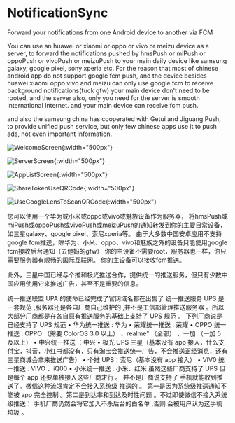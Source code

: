 # NotificationSync
Forward your notifications from one Android device to another via FCM

You can use an huawei or xiaomi or oppo or vivo or meizu device as a server, 
to forward the notifications pushed by hmsPush or miPush or oppoPush or vivoPush or meizuPush to your main daily device like
samsung galaxy, google pixel, sony xperia etc.
For the reason that most of chinese android app do not support google fcm push, and the device besides huawei xiaomi oppo vivo and
meizu can only use google fcm to receive background notifications(fuck gfw)
your main device don't need to be rooted, and the server also, only you need for the server is smooth international Internet.
and your main device can receive fcm push.

and also the samsung china has cooperated with Getui and Jiguang Push, to provide unified push service, but only few 
chinese apps use it to push ads, not even important information.

![WelcomeScreen](https://github.com/HappyMax0/NotificationSync/blob/main/demoImages/Screenshot_20241205_213310_NotificationSync.jpg){:width="500px"}

![ServerScreen](https://github.com/HappyMax0/NotificationSync/blob/main/demoImages/Screenshot_20241205_213244_NotificationSync.jpg){:width="500px"}

![AppListScreen](https://github.com/HappyMax0/NotificationSync/blob/main/demoImages/Screenshot_20241205_213259_NotificationSync.jpg){:width="500px"}

![ShareTokenUseQRCode](https://github.com/HappyMax0/NotificationSync/blob/main/demoImages/Screenshot_20241207_171706_NotificationSync.jpg){:width="500px"}

![UseGoogleLensToScanQRCode](https://github.com/HappyMax0/NotificationSync/blob/main/demoImages/Screenshot_20241207_171741_Google.jpg){:width="500px"}


您可以使用一个华为或小米或oppo或vivo或魅族设备作为服务器，
将hmsPush或miPush或oppoPush或vivoPush或meizuPush的通知转发到你的主要日常设备，如三星galaxy、google pixel、索尼xperia等。
由于大多数中国安卓应用不支持google fcm推送，除华为、小米、oppo、vivo和魅族之外的设备只能使用google fcm接收后台通知（去他妈的gfw）
你的主设备不需要root，服务器也一样，你只需要服务器有顺畅的国际互联网。
你的主设备可以接收fcm推送。

此外，三星中国已经与个推和极光推送合作，提供统一的推送服务，但只有少数中国应用使用它来推送广告，甚至不是重要的信息。

统一推送联盟 UPA 的使命已经完成了官网域名都在出售了
统一推送服务 UPS 是一套规范 ,服务器还是各自厂商自己维护的 ,并不是工信部管理推送服务器 。所以 大部分厂商都是在各自原有推送服务的基础上支持了 UPS 规范 。
下列厂商说是已经支持了 UPS 规范
• 华为统一推送 : 华为
• 荣耀统一推送 : 荣耀
• OPPO 统一推送 : OPPO （需要 ColorOS 3.0 以上） 、realme" （全部） 、一加 （一加 5 及以上）
• 中兴统一推送 ：中兴
• 极光 UPS 三星（基本没有 app 接入，什么支付宝，抖音，小红书都没有，只有淘宝会推送统一广告，不会推送正经消息，还有三星商城会拿来推送广告）
• 个推 UPS：索尼（基本没有 app 接入）
• VIV0 统一推送 : VIVO 、iQ00
• 小米统一推送 : 小米、红米
虽然这些厂商支持了 UPS 但是每个 app 还要单独接入这些厂商才行 。 并不是厂商说支持了 手机就能收到推送了。微信这种流氓肯定不会接入系统级 推送的 。 第一是因为系统级推送通知不能被 app 完全控制 。第二是到达率和到达及时性问题 。不过即使微信不接入系统级推送： 手机厂商仍然会将它加入不杀后台的白名单 ,否则 会被用户认为这手机垃圾 。
